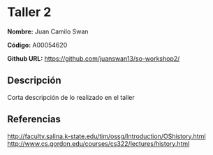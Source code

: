 # Taller 2

**Nombre:** Juan Camilo Swan 

**Código:** A00054620 

**Github URL:** https://github.com/juanswan13/so-workshop2/ 

## Descripción

Corta descripción de lo realizado en el taller

## Referencias

http://faculty.salina.k-state.edu/tim/ossg/Introduction/OShistory.html  
http://www.cs.gordon.edu/courses/cs322/lectures/history.html

